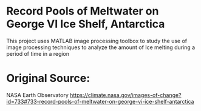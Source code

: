 # Record Pools of Meltwater on George VI Ice Shelf, Antarctica
 This project uses MATLAB image processing toolbox to study the use of image processing techniques to analyze the amount of Ice melting during a period of time in a region

 









# Original Source: 

NASA Earth Observatory
https://climate.nasa.gov/images-of-change?id=733#733-record-pools-of-meltwater-on-george-vi-ice-shelf-antarctica
